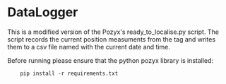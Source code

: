 # DataLogger

This is a modified version of the Pozyx's ready\_to\_localise.py script. The script records the current position measuments from  the tag and writes them to a csv file named with the current date and time.

Before running please ensure that the python pozyx library is installed:
```
	pip install -r requirements.txt
```

